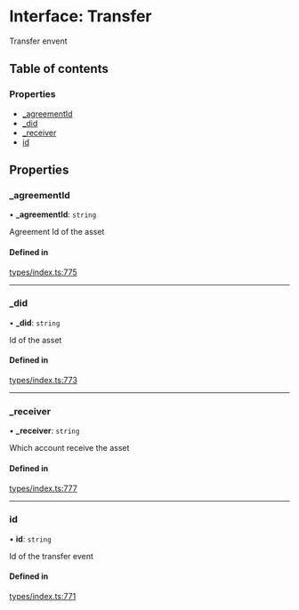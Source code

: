 # Interface: Transfer

Transfer envent

## Table of contents

### Properties

- [\_agreementId](Transfer.md#_agreementid)
- [\_did](Transfer.md#_did)
- [\_receiver](Transfer.md#_receiver)
- [id](Transfer.md#id)

## Properties

### \_agreementId

• **\_agreementId**: `string`

Agreement Id of the asset

#### Defined in

[types/index.ts:775](https://github.com/nevermined-io/react-components/blob/8680a5c/catalog/src/types/index.ts#L775)

___

### \_did

• **\_did**: `string`

Id of the asset

#### Defined in

[types/index.ts:773](https://github.com/nevermined-io/react-components/blob/8680a5c/catalog/src/types/index.ts#L773)

___

### \_receiver

• **\_receiver**: `string`

Which account receive the asset

#### Defined in

[types/index.ts:777](https://github.com/nevermined-io/react-components/blob/8680a5c/catalog/src/types/index.ts#L777)

___

### id

• **id**: `string`

Id of the transfer event

#### Defined in

[types/index.ts:771](https://github.com/nevermined-io/react-components/blob/8680a5c/catalog/src/types/index.ts#L771)
